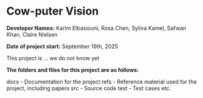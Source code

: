 # Cow-puter Vision

**Developer Names:** Karim Elbasiouni, Rosa Chen, Syliva Kamel, Safwan Khan, Claire Nielsen

**Date of project start:** September 19th, 2025

This project is ... we do not know yet

**The folders and files for this project are as follows:**

docs - Documentation for the project
refs - Reference material used for the project, including papers
src - Source code
test - Test cases
etc.
